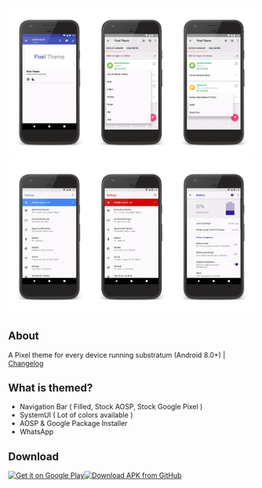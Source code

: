  <img src="https://github.com/folgore95/media/blob/master/pixeltheme1.png"/>
 <img src="https://github.com/folgore95/media/blob/master/pixeltheme2.png"/>

 ## About
A Pixel theme for every device running substratum (Android 8.0+) | <a href="https://gist.github.com/gcantoni/27bd82a81a4689b3fac9db7999acdaf0">Changelog</a>

 ## What is themed?
 - Navigation Bar ( Filled, Stock AOSP, Stock Google Pixel )
 - SystemUI ( Lot of colors available )
 - AOSP & Google Package Installer
 - WhatsApp

 ## Download
 [<img src="https://github.com/folgore95/pixeltheme/blob/master/google-play-badge.png" alt="Get it on Google Play" height="60">](https://play.google.com/store/apps/details?id=it.folgore95.pixel)[<img src="https://github.com/folgore95/pixeltheme/blob/master/github.png" alt="Download APK from GitHub" height="60">](https://github.com/gcantoni/pixeltheme/releases)
